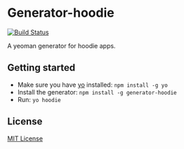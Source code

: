 # Generator-hoodie
[![Build Status](https://secure.travis-ci.org/ro-ka/generator-hoodie.png?branch=master)](https://travis-ci.org/ro-ka/generator-hoodie)

A yeoman generator for hoodie apps.

## Getting started
- Make sure you have [yo](https://github.com/yeoman/yo) installed:
    `npm install -g yo`
- Install the generator: `npm install -g generator-hoodie`
- Run: `yo hoodie`

## License
[MIT License](http://en.wikipedia.org/wiki/MIT_License)
